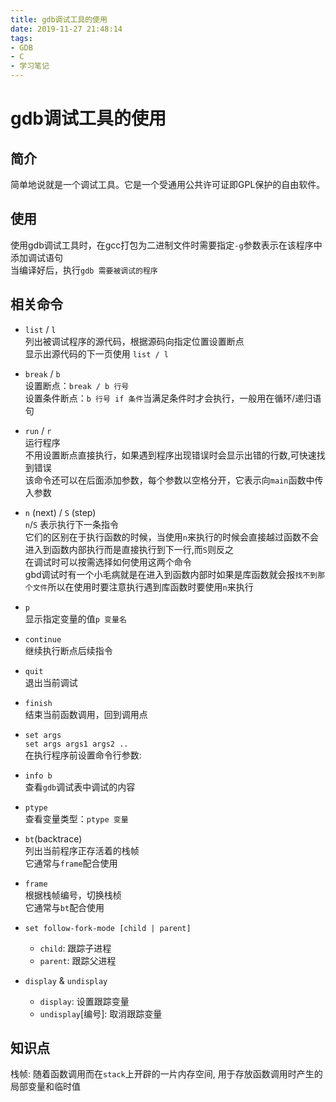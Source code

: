 ```yaml
---
title: gdb调试工具的使用
date: 2019-11-27 21:48:14
tags:
- GDB
- C
- 学习笔记
---
```

# gdb调试工具的使用

## 简介
简单地说就是一个调试工具。它是一个受通用公共许可证即GPL保护的自由软件。

## 使用
使用gdb调试工具时，在gcc打包为二进制文件时需要指定`-g`参数表示在该程序中添加调试语句  
当编译好后，执行`gdb 需要被调试的程序`  

## 相关命令

- `list` / `l`   
列出被调试程序的源代码，根据源码向指定位置设置断点  
显示出源代码的下一页使用 `list / l`

- `break` / `b`  
设置断点：`break / b 行号`  
设置条件断点：`b 行号 if 条件`当满足条件时才会执行，一般用在循环/递归语句
- `run` / `r`   
运行程序  
不用设置断点直接执行，如果遇到程序出现错误时会显示出错的行数,可快速找到错误  
该命令还可以在后面添加参数，每个参数以空格分开，它表示向`main`函数中传入参数

- `n` (next) / `S` (step)  
`n`/`S` 表示执行下一条指令  
它们的区别在于执行函数的时候，当使用`n`来执行的时候会直接越过函数不会进入到函数内部执行而是直接执行到下一行,而`S`则反之  
在调试时可以按需选择如何使用这两个命令  
gbd调试时有一个小毛病就是在进入到函数内部时如果是库函数就会报`找不到那个文件`所以在使用时要注意执行遇到库函数时要使用`n`来执行

- `p`   
显示指定变量的值`p 变量名`

- `continue`  
继续执行断点后续指令

- `quit`   
退出当前调试

- `finish`  
结束当前函数调用，回到调用点

- `set args`    
`set args args1 args2 ..`  
在执行程序前设置命令行参数:

- `info b`  
查看`gdb`调试表中调试的内容

- `ptype`   
查看变量类型：`ptype 变量`

- `bt`(backtrace)    
列出当前程序正存活着的栈帧  
它通常与`frame`配合使用

- `frame`     
根据栈帧编号，切换栈桢  
它通常与`bt`配合使用

- `set follow-fork-mode [child | parent]`    
    * `child`: 跟踪子进程  
    * `parent`: 跟踪父进程  

- `display` & `undisplay`   
    * `display`: 设置跟踪变量
    * `undisplay`[编号]: 取消跟踪变量

## 知识点 
栈帧: 随着函数调用而在`stack`上开辟的一片内存空间, 用于存放函数调用时产生的局部变量和临时值  
